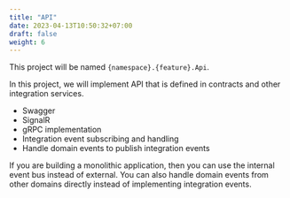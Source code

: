 ```yaml
---
title: "API"
date: 2023-04-13T10:50:32+07:00
draft: false
weight: 6
---
```


This project will be named `{namespace}.{feature}.Api`.

In this project, we will implement API that is defined in contracts and other integration services.
- Swagger
- SignalR
- gRPC implementation
- Integration event subscribing and handling
- Handle domain events to publish integration events

If you are building a monolithic application, then you can use the internal event bus instead of external.
You can also handle domain events from other domains directly instead of implementing integration events.